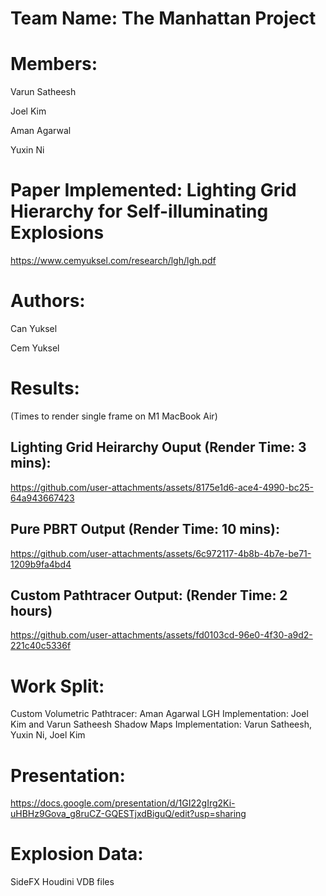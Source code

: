 # Team Name: The Manhattan Project

# Members:
Varun Satheesh

Joel Kim

Aman Agarwal

Yuxin Ni

# Paper Implemented: Lighting Grid Hierarchy for Self-illuminating Explosions 
https://www.cemyuksel.com/research/lgh/lgh.pdf

# Authors: 
Can Yuksel

Cem Yuksel

# Results:
(Times to render single frame on M1 MacBook Air)
## Lighting Grid Heirarchy Ouput (Render Time: 3 mins): 
https://github.com/user-attachments/assets/8175e1d6-ace4-4990-bc25-64a943667423

## Pure PBRT Output (Render Time: 10 mins): 
https://github.com/user-attachments/assets/6c972117-4b8b-4b7e-be71-1209b9fa4bd4

## Custom Pathtracer Output: (Render Time: 2 hours)
https://github.com/user-attachments/assets/fd0103cd-96e0-4f30-a9d2-221c40c5336f


# Work Split:
Custom Volumetric Pathtracer: Aman Agarwal
LGH Implementation: Joel Kim and Varun Satheesh
Shadow Maps Implementation: Varun Satheesh, Yuxin Ni, Joel Kim

# Presentation: 
https://docs.google.com/presentation/d/1GI22gIrg2Ki-uHBHz9Gova_g8ruCZ-GQESTjxdBiguQ/edit?usp=sharing

# Explosion Data:
SideFX Houdini VDB files



